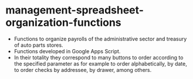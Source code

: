 # management-spreadsheet-organization-functions
- Functions to organize payrolls of the administrative sector and treasury of auto parts stores.
- Functions developed in Google Apps Script.
- In their totality they correspond to many buttons to order according to the specified parameter as for example
  to order alphabetically, by date, to order checks by addressee, by drawer, among others.
